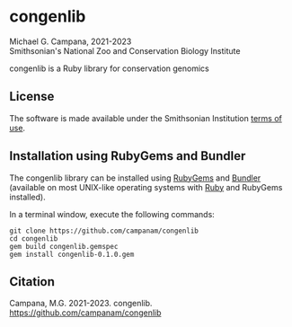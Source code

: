 # congenlib  
Michael G. Campana, 2021-2023  
Smithsonian's National Zoo and Conservation Biology Institute  

congenlib is a Ruby library for conservation genomics  

## License  
The software is made available under the Smithsonian Institution [terms of use](https://www.si.edu/termsofuse).  

## Installation using RubyGems and Bundler  
The congenlib library can be installed using [RubyGems](www.rubygems.org) and [Bundler](https://bundler.io/) (available on most UNIX-like operating systems with [Ruby](www.ruby-lang.org) and RubyGems installed).  

In a terminal window, execute the following commands:  

`git clone https://github.com/campanam/congenlib`  
`cd congenlib`  
`gem build congenlib.gemspec`  
`gem install congenlib-0.1.0.gem`  

## Citation  
Campana, M.G. 2021-2023. congenlib. https://github.com/campanam/congenlib  
